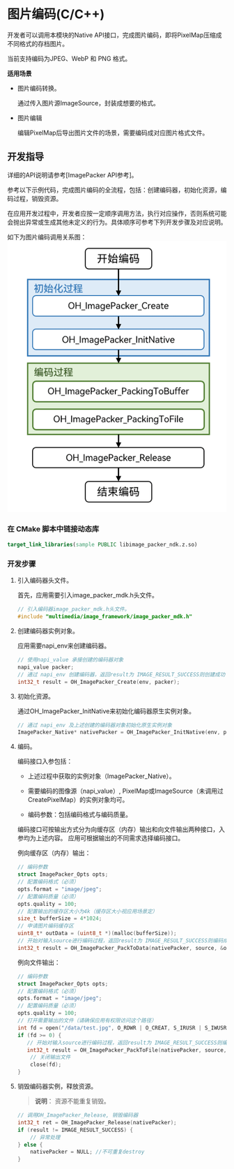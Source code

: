 # 图片编码(C/C++)

开发者可以调用本模块的Native API接口，完成图片编码，即将PixelMap压缩成不同格式的存档图片。

当前支持编码为JPEG、WebP 和 PNG 格式。

**适用场景**

- 图片编码转换。

  通过传入图片源ImageSource，封装成想要的格式。
- 图片编辑

  编辑PixelMap后导出图片文件的场景，需要编码成对应图片格式文件。

## 开发指导

详细的API说明请参考[ImagePacker API参考]。

参考以下示例代码，完成图片编码的全流程，包括：创建编码器，初始化资源，编码过程，销毁资源。

在应用开发过程中，开发者应按一定顺序调用方法，执行对应操作，否则系统可能会抛出异常或生成其他未定义的行为。具体顺序可参考下列开发步骤及对应说明。

如下为图片编码调用关系图：
![Invoking relationship of image native encode](figures/image-encode-native.png)

### 在 CMake 脚本中链接动态库
``` cmake
target_link_libraries(sample PUBLIC libimage_packer_ndk.z.so)
```

### 开发步骤

1. 引入编码器头文件。

   首先，应用需要引入image_packer_mdk.h头文件。

   ```cpp
   // 引入编码器image_packer_mdk.h头文件。
   #include "multimedia/image_framework/image_packer_mdk.h"
   ```
2. 创建编码器实例对象。

   应用需要napi_env来创建编码器。

   ```cpp
   // 使用napi_value 承接创建的编码器对象
   napi_value packer;
   // 通过 napi_env 创建编码器，返回result为 IMAGE_RESULT_SUCCESS则创建成功
   int32_t result = OH_ImagePacker_Create(env, packer);
   ```
3. 初始化资源。

   通过OH_ImagePacker_InitNative来初始化编码器原生实例对象。

   ```cpp
   // 通过 napi_env 及上述创建的编码器对象初始化原生实例对象
   ImagePacker_Native* nativePacker = OH_ImagePacker_InitNative(env, packer);
   ```
4. 编码。

   编码接口入参包括：

   - 上述过程中获取的实例对象（ImagePacker_Native）。

   - 需要编码的图像源（napi_value）, PixelMap或ImageSource（未调用过CreatePixelMap）的实例对象均可。

   - 编码参数：包括编码格式与编码质量。
     
   编码接口可按输出方式分为向缓存区（内存）输出和向文件输出两种接口，入参均为上述内容。
   应用可根据输出的不同需求选择编码接口。

   例向缓存区（内存）输出：
   ```cpp
   // 编码参数
   struct ImagePacker_Opts opts;
   // 配置编码格式（必须）
   opts.format = "image/jpeg";
   // 配置编码质量（必须）
   opts.quality = 100;
   // 配置输出的缓存区大小为4k（缓存区大小视应用场景定）
   size_t bufferSize = 4*1024;
   // 申请图片编码缓存区
   uint8_t* outData = (uint8_t *)(malloc(bufferSize));
   // 开始对输入source进行编码过程，返回result为 IMAGE_RESULT_SUCCESS则编码成功，同时bufferSize中包含编码实际使用缓存区大小
   int32_t result = OH_ImagePacker_PackToData(nativePacker, source, &opts, outData, &bufferSize);
   ```
   例向文件输出：
   ```cpp
   // 编码参数
   struct ImagePacker_Opts opts;
   // 配置编码格式（必须）
   opts.format = "image/jpeg";
   // 配置编码质量（必须）
   opts.quality = 100;
   // 打开需要输出的文件（请确保应用有权限访问这个路径）
   int fd = open("/data/test.jpg", O_RDWR | O_CREAT, S_IRUSR | S_IWUSR);
   if (fd >= 0) {
      // 开始对输入source进行编码过程，返回result为 IMAGE_RESULT_SUCCESS则编码成功
      int32_t result = OH_ImagePacker_PackToFile(nativePacker, source, &opts, fd);
 	   // 关闭输出文件
 	   close(fd);
   }
   ```
5. 销毁编码器实例，释放资源。

   > **说明**：
   > 资源不能重复销毁。

   ```c++
   // 调用OH_ImagePacker_Release, 销毁编码器
   int32_t ret = OH_ImagePacker_Release(nativePacker);
   if (result != IMAGE_RESULT_SUCCESS) {
       // 异常处理
   } else {
       nativePacker = NULL; //不可重复destroy
   }
   ```
